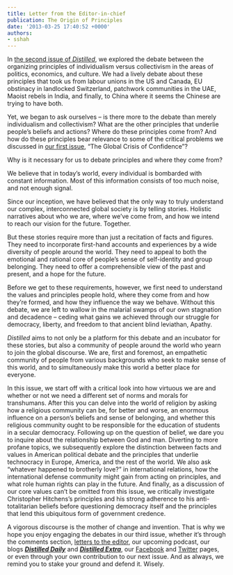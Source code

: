 ```yaml
---
title: Letter from the Editor-in-chief
publication: The Origin of Principles
date: '2013-03-25 17:40:52 +0000'
authors:
- sshah
---
```


In <a href="http://distilledmagazine.com/individualism-vs-collectivism/" target="_blank">the second issue of *Distilled*</a>, we explored the debate between the organizing principles of individualism versus collectivism in the areas of politics, economics, and culture. We had a lively debate about these principles that took us from labour unions in the US and Canada, EU obstinacy in landlocked Switzerland, patchwork communities in the UAE, Maoist rebels in India, and finally, to China where it seems the Chinese are trying to have both.

Yet, we began to ask ourselves – is there more to the debate than merely individualism and collectivism? What are the other principles that underlie people’s beliefs and actions? Where do these principles come from? And how do these principles bear relevance to some of the critical problems we discussed in <a href="http://distilledmagazine.com/global-crisis-of-confidence/" target="_blank">our first issue</a>, “The Global Crisis of Confidence”?

Why is it necessary for us to debate principles and where they come from?

We believe that in today’s world, every individual is bombarded with constant information. Most of this information consists of too much noise, and not enough signal.

Since our inception, we have believed that the only way to truly understand our complex, interconnected global society is by telling stories. Holistic narratives about who we are, where we’ve come from, and how we intend to reach our vision for the future. Together.

But these stories require more than just a recitation of facts and figures. They need to incorporate first-hand accounts and experiences by a wide diversity of people around the world. They need to appeal to both the emotional and rational core of people’s sense of self-identity and group belonging. They need to offer a comprehensible view of the past and present, and a hope for the future.

Before we get to these requirements, however, we first need to understand the values and principles people hold, where they come from and how they’re formed, and how they influence the way we behave. Without this debate, we are left to wallow in the malarial swamps of our own stagnation and decadence – ceding what gains we achieved through our struggle for democracy, liberty, and freedom to that ancient blind leviathan, Apathy.

*Distilled* aims to not only be a platform for this debate and an incubator for these stories, but also a community of people around the world who yearn to join the global discourse. We are, first and foremost, an empathetic community of people from various backgrounds who seek to make sense of this world, and to simultaneously make this world a better place for everyone.

In this issue, we start off with a critical look into how virtuous we are and whether or not we need a different set of norms and morals for transhumans. After this you can delve into the world of religion by asking how a religious community can be, for better and worse, an enormous influence on a person’s beliefs and sense of belonging, and whether this religious community ought to be responsible for the education of students in a secular democracy. Following up on the question of belief, we dare you to inquire about the relationship between God and man. Diverting to more profane topics, we subsequently explore the distinction between facts and values in American political debate and the principles that underlie technocracy in Europe, America, and the rest of the world. We also ask “whatever happened to brotherly love?” in international relations, how the international defense community might gain from acting on principles, and what role human rights can play in the future. And finally, as a discussion of our core values can’t be omitted from this issue, we critically investigate Christopher Hitchens’s principles and his strong adherence to his anti-totalitarian beliefs before questioning democracy itself and the principles that lend this ubiquitous form of government credence.

A vigorous discourse is the mother of change and invention. That is why we hope you enjoy engaging the debates in our third issue, whether it’s through the comments section, <a href="mailto:editor@distilledmagazine.com" target="_blank">letters to the editor</a>, our upcoming podcast, our blogs <em><strong><a href="http://distilledmagazine.com/category/distilled-daily/" target="_blank">Distilled Daily</a></strong></em> and <strong><em><a href="http://distilledmagazine.com/category/distilled-extra/" target="_blank">Distilled Extra</a></em></strong>, our <a href="http://www.facebook.com/DistilledMagazine" target="_blank">Facebook</a> and <a href="http://www.twitter.com/DistMag" target="_blank">Twitter</a> pages, or even through your own contribution to our next issue. And as always, we remind you to stake your ground and defend it. Wisely.
